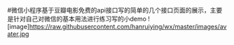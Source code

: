 #微信小程序基于豆瓣电影免费的api接口写的简单的几个接口页面的展示，主要是针对自己对微信的基本用法进行练习写的小demo
 ![image]https://raw.githubusercontent.com/hanruiying/wx/master/images/avater.jpg
